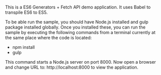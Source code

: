 This is a ES6 Generators + Fetch API demo application. It uses Babel to transpile ES6 to ES5.

To be able run the sample, you should have Node.js installed and gulp package installed globally. Once you installed these, you can run the sample by executing the following commands from a terminal currently at the same place where the code is located:

  - npm install
  - gulp

This command starts a Node.js server on port 8000. Now open a browser and change URL to: http://localhost:8000 to view the application.

